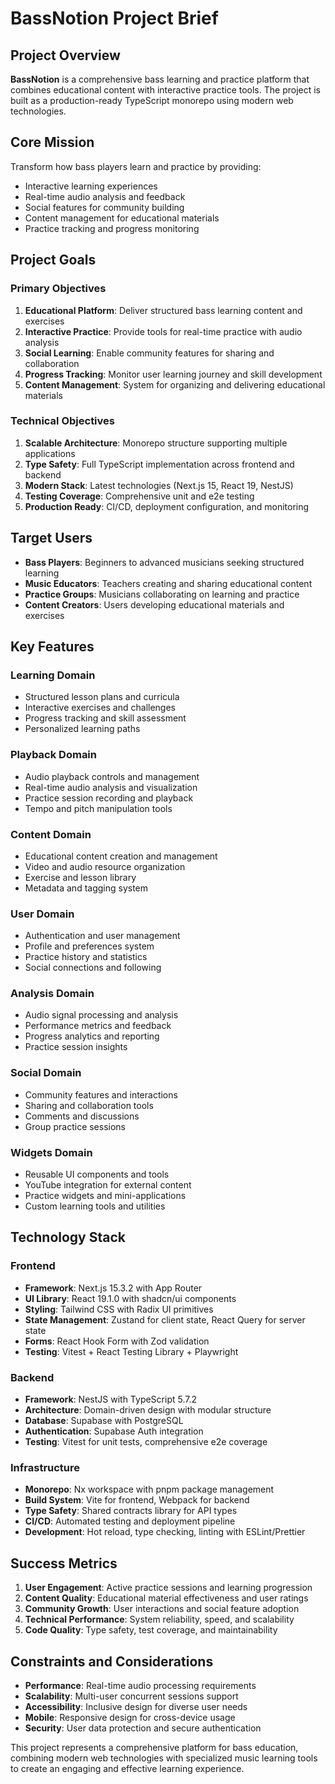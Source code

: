 # BassNotion Project Brief

## Project Overview
**BassNotion** is a comprehensive bass learning and practice platform that combines educational content with interactive practice tools. The project is built as a production-ready TypeScript monorepo using modern web technologies.

## Core Mission
Transform how bass players learn and practice by providing:
- Interactive learning experiences
- Real-time audio analysis and feedback
- Social features for community building
- Content management for educational materials
- Practice tracking and progress monitoring

## Project Goals
### Primary Objectives
1. **Educational Platform**: Deliver structured bass learning content and exercises
2. **Interactive Practice**: Provide tools for real-time practice with audio analysis
3. **Social Learning**: Enable community features for sharing and collaboration
4. **Progress Tracking**: Monitor user learning journey and skill development
5. **Content Management**: System for organizing and delivering educational materials

### Technical Objectives
1. **Scalable Architecture**: Monorepo structure supporting multiple applications
2. **Type Safety**: Full TypeScript implementation across frontend and backend
3. **Modern Stack**: Latest technologies (Next.js 15, React 19, NestJS)
4. **Testing Coverage**: Comprehensive unit and e2e testing
5. **Production Ready**: CI/CD, deployment configuration, and monitoring

## Target Users
- **Bass Players**: Beginners to advanced musicians seeking structured learning
- **Music Educators**: Teachers creating and sharing educational content
- **Practice Groups**: Musicians collaborating on learning and practice
- **Content Creators**: Users developing educational materials and exercises

## Key Features

### Learning Domain
- Structured lesson plans and curricula
- Interactive exercises and challenges
- Progress tracking and skill assessment
- Personalized learning paths

### Playback Domain
- Audio playback controls and management
- Real-time audio analysis and visualization
- Practice session recording and playback
- Tempo and pitch manipulation tools

### Content Domain
- Educational content creation and management
- Video and audio resource organization
- Exercise and lesson library
- Metadata and tagging system

### User Domain
- Authentication and user management
- Profile and preferences system
- Practice history and statistics
- Social connections and following

### Analysis Domain
- Audio signal processing and analysis
- Performance metrics and feedback
- Progress analytics and reporting
- Practice session insights

### Social Domain
- Community features and interactions
- Sharing and collaboration tools
- Comments and discussions
- Group practice sessions

### Widgets Domain
- Reusable UI components and tools
- YouTube integration for external content
- Practice widgets and mini-applications
- Custom learning tools and utilities

## Technology Stack

### Frontend
- **Framework**: Next.js 15.3.2 with App Router
- **UI Library**: React 19.1.0 with shadcn/ui components
- **Styling**: Tailwind CSS with Radix UI primitives
- **State Management**: Zustand for client state, React Query for server state
- **Forms**: React Hook Form with Zod validation
- **Testing**: Vitest + React Testing Library + Playwright

### Backend
- **Framework**: NestJS with TypeScript 5.7.2
- **Architecture**: Domain-driven design with modular structure
- **Database**: Supabase with PostgreSQL
- **Authentication**: Supabase Auth integration
- **Testing**: Vitest for unit tests, comprehensive e2e coverage

### Infrastructure
- **Monorepo**: Nx workspace with pnpm package management
- **Build System**: Vite for frontend, Webpack for backend
- **Type Safety**: Shared contracts library for API types
- **CI/CD**: Automated testing and deployment pipeline
- **Development**: Hot reload, type checking, linting with ESLint/Prettier

## Success Metrics
1. **User Engagement**: Active practice sessions and learning progression
2. **Content Quality**: Educational material effectiveness and user ratings
3. **Community Growth**: User interactions and social feature adoption
4. **Technical Performance**: System reliability, speed, and scalability
5. **Code Quality**: Type safety, test coverage, and maintainability

## Constraints and Considerations
- **Performance**: Real-time audio processing requirements
- **Scalability**: Multi-user concurrent sessions support
- **Accessibility**: Inclusive design for diverse user needs
- **Mobile**: Responsive design for cross-device usage
- **Security**: User data protection and secure authentication

This project represents a comprehensive platform for bass education, combining modern web technologies with specialized music learning tools to create an engaging and effective learning experience. 